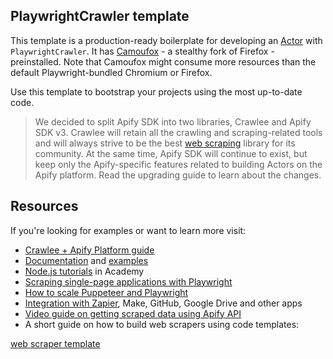 ## PlaywrightCrawler template
<!-- This is an Apify template readme -->

This template is a production-ready boilerplate for developing an [Actor](https://apify.com/actors) with `PlaywrightCrawler`. It has [Camoufox](https://github.com/daijro/camoufox) - a stealthy fork of Firefox - preinstalled. Note that Camoufox might consume more resources than the default Playwright-bundled Chromium or Firefox.

Use this template to bootstrap your projects using the most up-to-date code.

> We decided to split Apify SDK into two libraries, Crawlee and Apify SDK v3. Crawlee will retain all the crawling and scraping-related tools and will always strive to be the best [web scraping](https://apify.com/web-scraping) library for its community. At the same time, Apify SDK will continue to exist, but keep only the Apify-specific features related to building Actors on the Apify platform. Read the upgrading guide to learn about the changes.

## Resources

If you're looking for examples or want to learn more visit:

- [Crawlee + Apify Platform guide](https://crawlee.dev/docs/guides/apify-platform)
- [Documentation](https://crawlee.dev/api/playwright-crawler/class/PlaywrightCrawler) and [examples](https://crawlee.dev/docs/examples/playwright-crawler)
- [Node.js tutorials](https://docs.apify.com/academy/node-js) in Academy
- [Scraping single-page applications with Playwright](https://blog.apify.com/scraping-single-page-applications-with-playwright/)
- [How to scale Puppeteer and Playwright](https://blog.apify.com/how-to-scale-puppeteer-and-playwright/)
- [Integration with Zapier](https://apify.com/integrations), Make, GitHub, Google Drive and other apps
- [Video guide on getting scraped data using Apify API](https://www.youtube.com/watch?v=ViYYDHSBAKM)
- A short guide on how to build web scrapers using code templates:

[web scraper template](https://www.youtube.com/watch?v=u-i-Korzf8w)
